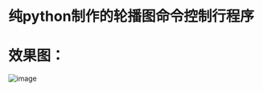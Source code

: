 # 纯python制作的轮播图命令控制行程序  

# 效果图：  

![image](https://github.com/user-attachments/assets/27b7147f-311e-432d-9492-56dddc2248a9)
